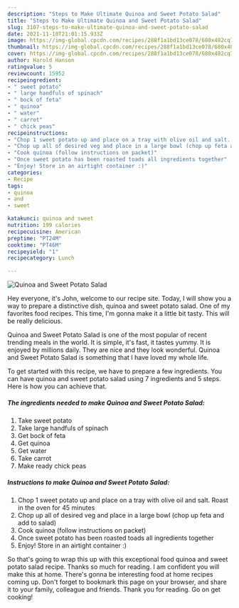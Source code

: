 ```yaml
---
description: "Steps to Make Ultimate Quinoa and Sweet Potato Salad"
title: "Steps to Make Ultimate Quinoa and Sweet Potato Salad"
slug: 3107-steps-to-make-ultimate-quinoa-and-sweet-potato-salad
date: 2021-11-10T21:01:15.933Z
image: https://img-global.cpcdn.com/recipes/288f1a1bd13ce078/680x482cq70/quinoa-and-sweet-potato-salad-recipe-main-photo.jpg
thumbnail: https://img-global.cpcdn.com/recipes/288f1a1bd13ce078/680x482cq70/quinoa-and-sweet-potato-salad-recipe-main-photo.jpg
cover: https://img-global.cpcdn.com/recipes/288f1a1bd13ce078/680x482cq70/quinoa-and-sweet-potato-salad-recipe-main-photo.jpg
author: Harold Hanson
ratingvalue: 5
reviewcount: 15952
recipeingredient:
- " sweet potato"
- " large handfuls of spinach"
- " bock of feta"
- " quinoa"
- " water"
- " carrot"
- " chick peas"
recipeinstructions:
- "Chop 1 sweet potato up and place on a tray with olive oil and salt. Roast in the oven for 45 minutes"
- "Chop up all of desired veg and place in a large bowl (chop up feta and add to salad)"
- "Cook quinoa (follow instructions on packet)"
- "Once sweet potato has been roasted toads all ingredients together"
- "Enjoy! Store in an airtight container :)"
categories:
- Recipe
tags:
- quinoa
- and
- sweet

katakunci: quinoa and sweet 
nutrition: 199 calories
recipecuisine: American
preptime: "PT24M"
cooktime: "PT46M"
recipeyield: "1"
recipecategory: Lunch

---
```



![Quinoa and Sweet Potato Salad](https://img-global.cpcdn.com/recipes/288f1a1bd13ce078/680x482cq70/quinoa-and-sweet-potato-salad-recipe-main-photo.jpg)

Hey everyone, it's John, welcome to our recipe site. Today, I will show you a way to prepare a distinctive dish, quinoa and sweet potato salad. One of my favorites food recipes. This time, I'm gonna make it a little bit tasty. This will be really delicious.



Quinoa and Sweet Potato Salad is one of the most popular of recent trending meals in the world. It is simple, it's fast, it tastes yummy. It is enjoyed by millions daily. They are nice and they look wonderful. Quinoa and Sweet Potato Salad is something that I have loved my whole life.


To get started with this recipe, we have to prepare a few ingredients. You can have quinoa and sweet potato salad using 7 ingredients and 5 steps. Here is how you can achieve that.

<!--inarticleads1-->

##### The ingredients needed to make Quinoa and Sweet Potato Salad:

1. Take  sweet potato
1. Take  large handfuls of spinach
1. Get  bock of feta
1. Get  quinoa
1. Get  water
1. Take  carrot
1. Make ready  chick peas




<!--inarticleads2-->

##### Instructions to make Quinoa and Sweet Potato Salad:

1. Chop 1 sweet potato up and place on a tray with olive oil and salt. Roast in the oven for 45 minutes
1. Chop up all of desired veg and place in a large bowl (chop up feta and add to salad)
1. Cook quinoa (follow instructions on packet)
1. Once sweet potato has been roasted toads all ingredients together
1. Enjoy! Store in an airtight container :)




So that's going to wrap this up with this exceptional food quinoa and sweet potato salad recipe. Thanks so much for reading. I am confident you will make this at home. There's gonna be interesting food at home recipes coming up. Don't forget to bookmark this page on your browser, and share it to your family, colleague and friends. Thank you for reading. Go on get cooking!
